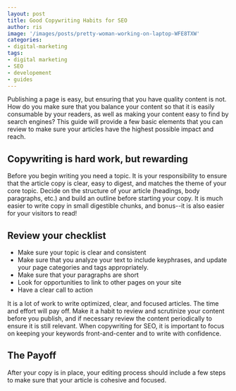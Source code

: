 ```yaml
---
layout: post
title: Good Copywriting Habits for SEO
author: ris
image: '/images/posts/pretty-woman-working-on-laptop-WFE8TXW'
categories:
- digital-marketing
tags:
- digital marketing
- SEO
- developement
- guides
---
```


Publishing a page is easy, but ensuring that you have quality content is not.  How do you make sure that you balance your content so that it is easily consumable by your readers, as well as making your content easy to find by search engines?  This guide will provide a few basic elements that you can review to make sure your articles have the highest possible impact and reach.

## Copywriting is hard work, but rewarding

Before you begin writing you need a topic.  It is your responsibility to ensure that the article copy is clear, easy to digest, and matches the theme of your core topic.  Decide on the structure of your article (headings, body paragraphs, etc.) and build an outline before starting your copy.  It is much easier to write copy in small digestible chunks, and bonus--it is also easier for your visitors to read!

## Review your checklist

* Make sure your topic is clear and consistent
* Make sure that you analyze your text to include keyphrases, and update your page categories and tags appropriately.
* Make sure that your paragraphs are short
* Look for opportunities to link to other pages on your site
* Have a clear call to action

It is a lot of work to write optimized, clear, and focused articles.  The time and effort will pay off.  Make it a habit to review and scrutinize your content before you publish, and if necessary review the content periodically to ensure it is still relevant. When copywriting for SEO, it is important to focus on keeping your keywords front-and-center and to write with confidence.

## The Payoff

After your copy is in place, your editing process should include a few steps to make sure that your article is cohesive and focused.
